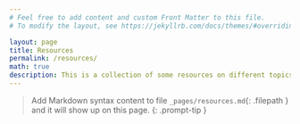 ```yaml
---
# Feel free to add content and custom Front Matter to this file.
# To modify the layout, see https://jekyllrb.com/docs/themes/#overriding-theme-defaults

layout: page
title: Resources
permalink: /resources/
math: true
description: This is a collection of some resources on different topics.
---
```


> Add Markdown syntax content to file `_pages/resources.md`{: .filepath } and it will show up on this page.
{: .prompt-tip }